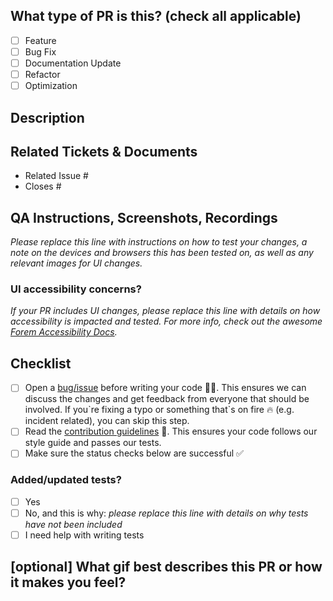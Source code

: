 ## What type of PR is this? (check all applicable)

- [ ] Feature
- [ ] Bug Fix
- [ ] Documentation Update
- [ ] Refactor
- [ ] Optimization

## Description

## Related Tickets & Documents

<!--
For pull requests that relate or close an issue, please include them
below.  We like to follow [Github's guidance on linking issues to pull requests](https://docs.github.com/en/issues/tracking-your-work-with-issues/linking-a-pull-request-to-an-issue).

For example having the text: "closes #1234" would connect the current pull
request to issue 1234.  And when we merge the pull request, Github will
automatically close the issue.
-->

- Related Issue #
- Closes #

## QA Instructions, Screenshots, Recordings

_Please replace this line with instructions on how to test your changes, a note
on the devices and browsers this has been tested on, as well as any relevant
images for UI changes._

### UI accessibility concerns?

_If your PR includes UI changes, please replace this line with details on how
accessibility is impacted and tested. For more info, check out the awesome
[Forem Accessibility Docs](https://developers.forem.com/frontend/accessibility)._

## Checklist

- [ ] Open a [bug/issue](https://github.com/nickytonline/iamdeveloper/issues/new/choose) before writing your code 🧑‍💻. This ensures we
      can discuss the changes and get feedback from everyone that should be involved. If you\`re fixing a typo or
      something that\`s on fire 🔥 (e.g. incident related), you can skip this step.
- [ ] Read the [contribution guidelines](../blob/main/CONTRIBUTING.md) 📖. This ensures your code follows our style
      guide and passes our tests.
- [ ] Make sure the status checks below are successful ✅

### Added/updated tests?

- [ ] Yes
- [ ] No, and this is why: _please replace this line with details on why tests
      have not been included_
- [ ] I need help with writing tests

## [optional] What gif best describes this PR or how it makes you feel?
